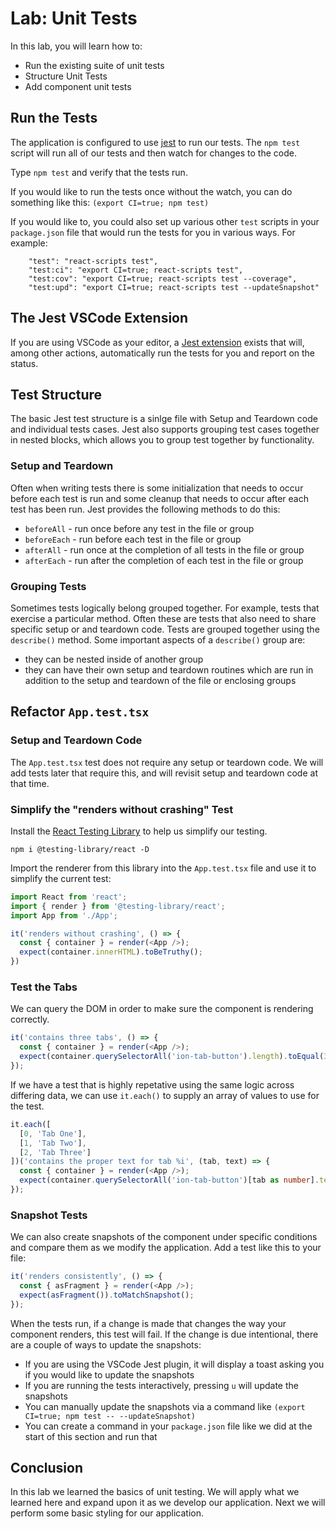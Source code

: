 # Lab: Unit Tests

In this lab, you will learn how to:

* Run the existing suite of unit tests
* Structure Unit Tests
* Add component unit tests

## Run the Tests

The application is configured to use [jest](https://jestjs.io) to run our tests. The `npm test` script will run all of our tests and then watch for changes to the code.

Type `npm test` and verify that the tests run.

If you would like to run the tests once without the watch, you can do something like this: `(export CI=true; npm test)`

If you would like to, you could also set up various other `test` scripts in your `package.json` file that would run the tests for you in various ways. For example:

```
    "test": "react-scripts test",
    "test:ci": "export CI=true; react-scripts test",
    "test:cov": "export CI=true; react-scripts test --coverage",
    "test:upd": "export CI=true; react-scripts test --updateSnapshot"
```

## The Jest VSCode Extension

If you are using VSCode as your editor, a <a href="https://github.com/jest-community/vscode-jest" target="_blank">Jest extension</a> exists that will, among other actions, automatically run the tests for you and report on the status.

## Test Structure

The basic Jest test structure is a sinlge file with Setup and Teardown code and individual tests cases. Jest also supports grouping test cases together in nested blocks, which allows you to group test together by functionality.

### Setup and Teardown

Often when writing tests there is some initialization that needs to occur before each test is run and some cleanup that needs to occur after each test has been run. Jest provides the following methods to do this:

- `beforeAll` - run once before any test in the file or group
- `beforeEach` - run before each test in the file or group
- `afterAll` - run once at the completion of all tests in the file or group
- `afterEach` - run after the completion of each test in the file or group

### Grouping Tests

Sometimes tests logically belong grouped together. For example, tests that exercise a particular method. Often these are tests that also need to share specific setup or and teardown code. Tests are grouped together using the `describe()` method. Some important aspects of a `describe()` group are:

- they can be nested inside of another group
- they can have their own setup and teardown routines which are run in addition to the setup and teardown of the file or enclosing groups

## Refactor `App.test.tsx`

### Setup and Teardown Code

The `App.test.tsx` test does not require any setup or teardown code. We will add tests later that require this, and will revisit setup and teardown code at that time.

### Simplify the "renders without crashing" Test

Install the <a href="https://testing-library.com/docs/react-testing-library/intro" target="_blank">React Testing Library</a> to help us simplify our testing. 

```
npm i @testing-library/react -D
```

Import the renderer from this library into the `App.test.tsx` file and use it to simplify the current test:

```TypeScript
import React from 'react';
import { render } from '@testing-library/react';
import App from './App';

it('renders without crashing', () => {
  const { container } = render(<App />);
  expect(container.innerHTML).toBeTruthy();
})
```

### Test the Tabs

We can query the DOM in order to make sure the component is rendering correctly.

```TypeScript
it('contains three tabs', () => {
  const { container } = render(<App />);
  expect(container.querySelectorAll('ion-tab-button').length).toEqual(3);
});
```

If we have a test that is highly repetative using the same logic across differing data, we can use `it.each()` to supply an array of values to use for the test.

```TypeScript
it.each([
  [0, 'Tab One'],
  [1, 'Tab Two'],
  [2, 'Tab Three']
])('contains the proper text for tab %i', (tab, text) => {
  const { container } = render(<App />);
  expect(container.querySelectorAll('ion-tab-button')[tab as number].textContent).toEqual(text);
});
```

### Snapshot Tests

We can also create snapshots of the component under specific conditions and compare them as we modify the application. Add a test like this to your file:

```TypeScript
it('renders consistently', () => {
  const { asFragment } = render(<App />);
  expect(asFragment()).toMatchSnapshot();
});
```

When the tests run, if a change is made that changes the way your component renders, this test will fail. If the change is due intentional, there are a couple of ways to update the snapshots:

- If you are using the VSCode Jest plugin, it will display a toast asking you if you would like to update the snapshots
- If you are running the tests interactively, pressing `u` will update the snapshots
- You can manually update the snapshots via a command like `(export CI=true; npm test -- --updateSnapshot)`
- You can create a command in your `package.json` file like we did at the start of this section and run that

## Conclusion

In this lab we learned the basics of unit testing. We will apply what we learned here and expand upon it as we develop our application. Next we will perform some basic styling for our application.
